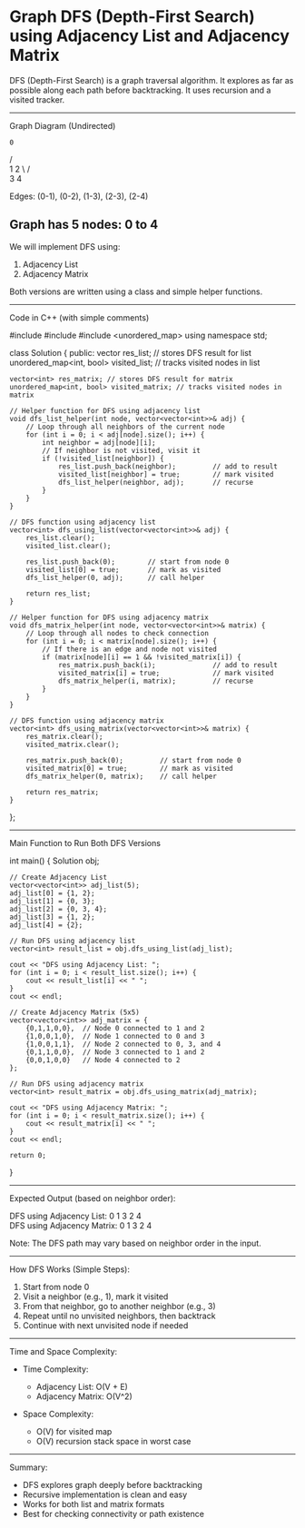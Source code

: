 # Graph DFS (Depth-First Search) using Adjacency List and Adjacency Matrix

DFS (Depth-First Search) is a graph traversal algorithm. It explores as far as possible along each path before backtracking. It uses recursion and a visited tracker.

------------------------------------------------------------
Graph Diagram (Undirected)

    0
   / \
  1   2
   \ / \
    3   4

Edges: (0-1), (0-2), (1-3), (2-3), (2-4)

Graph has 5 nodes: 0 to 4
------------------------------------------------------------

We will implement DFS using:
1. Adjacency List
2. Adjacency Matrix

Both versions are written using a class and simple helper functions.

------------------------------------------------------------
Code in C++ (with simple comments)

#include <iostream>
#include <vector>
#include <unordered_map>
using namespace std;

class Solution {
public:
    vector<int> res_list; // stores DFS result for list
    unordered_map<int, bool> visited_list; // tracks visited nodes in list

    vector<int> res_matrix; // stores DFS result for matrix
    unordered_map<int, bool> visited_matrix; // tracks visited nodes in matrix

    // Helper function for DFS using adjacency list
    void dfs_list_helper(int node, vector<vector<int>>& adj) {
        // Loop through all neighbors of the current node
        for (int i = 0; i < adj[node].size(); i++) {
            int neighbor = adj[node][i];
            // If neighbor is not visited, visit it
            if (!visited_list[neighbor]) {
                res_list.push_back(neighbor);         // add to result
                visited_list[neighbor] = true;        // mark visited
                dfs_list_helper(neighbor, adj);       // recurse
            }
        }
    }

    // DFS function using adjacency list
    vector<int> dfs_using_list(vector<vector<int>>& adj) {
        res_list.clear();
        visited_list.clear();

        res_list.push_back(0);        // start from node 0
        visited_list[0] = true;       // mark as visited
        dfs_list_helper(0, adj);      // call helper

        return res_list;
    }

    // Helper function for DFS using adjacency matrix
    void dfs_matrix_helper(int node, vector<vector<int>>& matrix) {
        // Loop through all nodes to check connection
        for (int i = 0; i < matrix[node].size(); i++) {
            // If there is an edge and node not visited
            if (matrix[node][i] == 1 && !visited_matrix[i]) {
                res_matrix.push_back(i);              // add to result
                visited_matrix[i] = true;             // mark visited
                dfs_matrix_helper(i, matrix);         // recurse
            }
        }
    }

    // DFS function using adjacency matrix
    vector<int> dfs_using_matrix(vector<vector<int>>& matrix) {
        res_matrix.clear();
        visited_matrix.clear();

        res_matrix.push_back(0);         // start from node 0
        visited_matrix[0] = true;        // mark as visited
        dfs_matrix_helper(0, matrix);    // call helper

        return res_matrix;
    }
};

------------------------------------------------------------
Main Function to Run Both DFS Versions

int main() {
    Solution obj;

    // Create Adjacency List
    vector<vector<int>> adj_list(5);
    adj_list[0] = {1, 2};
    adj_list[1] = {0, 3};
    adj_list[2] = {0, 3, 4};
    adj_list[3] = {1, 2};
    adj_list[4] = {2};

    // Run DFS using adjacency list
    vector<int> result_list = obj.dfs_using_list(adj_list);

    cout << "DFS using Adjacency List: ";
    for (int i = 0; i < result_list.size(); i++) {
        cout << result_list[i] << " ";
    }
    cout << endl;

    // Create Adjacency Matrix (5x5)
    vector<vector<int>> adj_matrix = {
        {0,1,1,0,0},  // Node 0 connected to 1 and 2
        {1,0,0,1,0},  // Node 1 connected to 0 and 3
        {1,0,0,1,1},  // Node 2 connected to 0, 3, and 4
        {0,1,1,0,0},  // Node 3 connected to 1 and 2
        {0,0,1,0,0}   // Node 4 connected to 2
    };

    // Run DFS using adjacency matrix
    vector<int> result_matrix = obj.dfs_using_matrix(adj_matrix);

    cout << "DFS using Adjacency Matrix: ";
    for (int i = 0; i < result_matrix.size(); i++) {
        cout << result_matrix[i] << " ";
    }
    cout << endl;

    return 0;
}

------------------------------------------------------------
Expected Output (based on neighbor order):

DFS using Adjacency List: 0 1 3 2 4  
DFS using Adjacency Matrix: 0 1 3 2 4

Note: The DFS path may vary based on neighbor order in the input.

------------------------------------------------------------
How DFS Works (Simple Steps):

1. Start from node 0
2. Visit a neighbor (e.g., 1), mark it visited
3. From that neighbor, go to another neighbor (e.g., 3)
4. Repeat until no unvisited neighbors, then backtrack
5. Continue with next unvisited node if needed

------------------------------------------------------------
Time and Space Complexity:

- Time Complexity:
  - Adjacency List: O(V + E)
  - Adjacency Matrix: O(V^2)

- Space Complexity:
  - O(V) for visited map
  - O(V) recursion stack space in worst case

------------------------------------------------------------
Summary:

- DFS explores graph deeply before backtracking
- Recursive implementation is clean and easy
- Works for both list and matrix formats
- Best for checking connectivity or path existence
